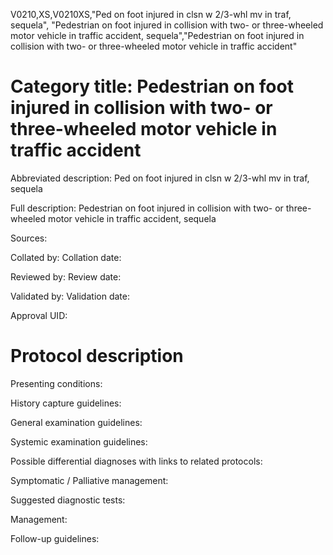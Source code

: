 V0210,XS,V0210XS,"Ped on foot injured in clsn w 2/3-whl mv in traf, sequela", "Pedestrian on foot injured in collision with two- or three-wheeled motor vehicle in traffic accident, sequela","Pedestrian on foot injured in collision with two- or three-wheeled motor vehicle in traffic accident"
# Category title: Pedestrian on foot injured in collision with two- or three-wheeled motor vehicle in traffic accident

Abbreviated description: Ped on foot injured in clsn w 2/3-whl mv in traf, sequela

Full description: Pedestrian on foot injured in collision with two- or three-wheeled motor vehicle in traffic accident, sequela

Sources:

Collated by:
Collation date:

Reviewed by:
Review date:

Validated by:
Validation date:

Approval UID:

# Protocol description

Presenting conditions:

History capture guidelines:

General examination guidelines:

Systemic examination guidelines:

Possible differential diagnoses with links to related protocols:

Symptomatic / Palliative management:

Suggested diagnostic tests:

Management:

Follow-up guidelines:
